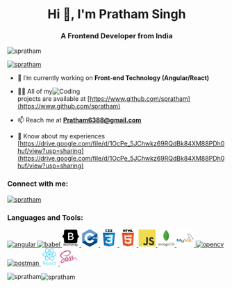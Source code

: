 <h1 align="center">Hi 👋, I'm Pratham Singh</h1>
<h3 align="center">A Frontend Developer from India</h3>

<p align="left"> <img src="https://komarev.com/ghpvc/?username=spratham&label=Profile%20views&color=0e75b6&style=flat" alt="spratham" /> </p>

<p align="left"> <a href="https://github.com/ryo-ma/github-profile-trophy"><img src="https://github-profile-trophy.vercel.app/?username=spratham" alt="spratham" /></a> </p>

<!-- <p align="left"> <a href="https://twitter.com/shuklaa_23" target="blank"><img src="https://img.shields.io/twitter/follow/shuklaa_23?logo=twitter&style=for-the-badge" alt="shuklaa_23" /></a> </p> -->

- 🌱 I’m currently working on **Front-end Technology (Angular/React)**

<img align="right" alt="Coding" width="400" src="https://i.pinimg.com/originals/54/e3/7d/54e37d8074ebcde1d96c77d7b2a7f310.gif">

- 👨‍💻 All of my projects are available at [https://www.github.com/spratham](https://www.github.com/spratham)

- 📫 Reach me at **Pratham6388@gmail.com**

- 📄 Know about my experiences [https://drive.google.com/file/d/1OcPe_5JChwkz69RQdBk84XM88PDh0huf/view?usp=sharing](https://drive.google.com/file/d/1OcPe_5JChwkz69RQdBk84XM88PDh0huf/view?usp=sharing)

<!-- - ⚡ Fun fact **I Think I'm weird (sometimes :p)** -->

<h3 align="left">Connect with me:</h3>
<p align="left">
<a href="[https://linkedin.com/in/spratham](https://www.linkedin.com/in/pratham-singh-253442181/)" target="blank"><img align="center" src="https://raw.githubusercontent.com/rahuldkjain/github-profile-readme-generator/master/src/images/icons/Social/linked-in-alt.svg" alt="spratham" height="30" width="40" /></a>
</p>

<h3 align="left">Languages and Tools:</h3>
<p align="left"> <a href="https://angular.io" target="_blank" rel="noreferrer"> <img src="https://angular.io/assets/images/logos/angular/angular.svg" alt="angular" width="40" height="40"/> </a> <a href="https://babeljs.io/" target="_blank" rel="noreferrer"> <img src="https://www.vectorlogo.zone/logos/babeljs/babeljs-icon.svg" alt="babel" width="40" height="40"/> </a> <a href="https://getbootstrap.com" target="_blank" rel="noreferrer"> <img src="https://raw.githubusercontent.com/devicons/devicon/master/icons/bootstrap/bootstrap-plain-wordmark.svg" alt="bootstrap" width="40" height="40"/> </a> <a href="https://www.w3schools.com/cpp/" target="_blank" rel="noreferrer"> <img src="https://raw.githubusercontent.com/devicons/devicon/master/icons/cplusplus/cplusplus-original.svg" alt="cplusplus" width="40" height="40"/> </a> <a href="https://www.w3schools.com/css/" target="_blank" rel="noreferrer"> <img src="https://raw.githubusercontent.com/devicons/devicon/master/icons/css3/css3-original-wordmark.svg" alt="css3" width="40" height="40"/> </a> <a href="https://www.w3.org/html/" target="_blank" rel="noreferrer"> <img src="https://raw.githubusercontent.com/devicons/devicon/master/icons/html5/html5-original-wordmark.svg" alt="html5" width="40" height="40"/> </a> <a href="https://www.java.com" target="_blank" rel="noreferrer"> <img src="https://raw.githubusercontent.com/devicons/devicon/master/icons/javascript/javascript-original.svg" alt="javascript" width="40" height="40"/> </a>  <a href="https://www.mongodb.com/" target="_blank" rel="noreferrer"> <img src="https://raw.githubusercontent.com/devicons/devicon/master/icons/mongodb/mongodb-original-wordmark.svg" alt="mongodb" width="40" height="40"/> </a> <a href="https://www.mysql.com/" target="_blank" rel="noreferrer"> <img src="https://raw.githubusercontent.com/devicons/devicon/master/icons/mysql/mysql-original-wordmark.svg" alt="mysql" width="40" height="40"/> </a> <a href="https://opencv.org/" target="_blank" rel="noreferrer"> <img src="https://www.vectorlogo.zone/logos/opencv/opencv-icon.svg" alt="opencv" width="40" height="40"/> </a> <a href="https://postman.com" target="_blank" rel="noreferrer"> <img src="https://www.vectorlogo.zone/logos/getpostman/getpostman-icon.svg" alt="postman" width="40" height="40"/> </a> <a href="https://reactjs.org/" target="_blank" rel="noreferrer"> <img src="https://raw.githubusercontent.com/devicons/devicon/master/icons/react/react-original-wordmark.svg" alt="react" width="40" height="40"/> </a> <a href="https://sass-lang.com" target="_blank" rel="noreferrer"> <img src="https://raw.githubusercontent.com/devicons/devicon/master/icons/sass/sass-original.svg" alt="sass" width="40" height="40"/> </a> </p>

<p><img align="left" src="https://github-readme-stats.vercel.app/api/top-langs?username=spratham&show_icons=true&locale=en&layout=compact" alt="spratham" /></p>

<!-- <p>&nbsp;<img align="center" src="https://github-readme-stats.vercel.app/api?user
  name=spratham&show_icons=true&locale=en" alt="spratham" /></p> -->

<p><img align="center" src="https://github-readme-streak-stats.herokuapp.com/?user=spratham&" alt="spratham" /></p>
